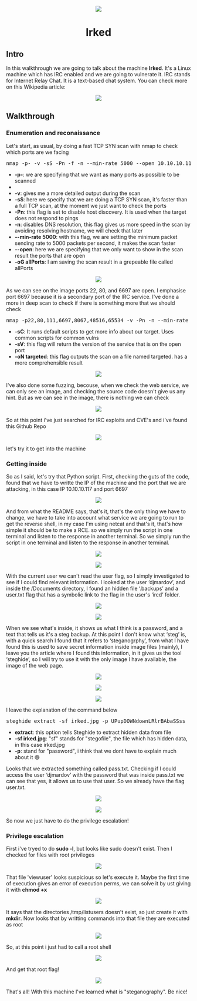 <p align="center">
  <img src="https://github.com/user-attachments/assets/61f230cd-0531-4f59-8615-f6642b947a1b">
</p>
<h1 align="center">Irked</h1>

<h2>Intro</h2>

<p>In this walkthrough we are going to talk about the machine <strong>Irked</strong>. It's a Linux machine which has IRC enabled and we are going to vulnerate it. IRC stands for Internet Relay Chat. It is a text-based chat system. You can check more on this Wikipedia article:</p>

<p align="center">
  <a href="https://en.wikipedia.org/wiki/IRC"><img src="https://github.com/user-attachments/assets/6114b1b1-e064-47fb-a2ad-6c9ef2a59c73"></a>
</p>


<h2>Walkthrough</h2>

<h3>Enumeration and reconaissance</h3>

<p>Let's start, as usual, by doing a fast TCP SYN scan with nmap to check which ports are we facing</p>

<pre>nmap -p- -v -sS -Pn -f -n --min-rate 5000 --open 10.10.10.117 -oG allPorts</pre>

<ul>
  <li><strong>-p-</strong>: we are specifying that we want as many ports as possible to be scanned<li>
  <li><strong>-v</strong>: gives me a more detailed output during the scan</li>
  <li><strong>-sS</strong>: here we specify that we are doing a TCP SYN scan, it's faster than a full TCP scan, at the moment we just want to check the ports</li>
  <li><strong>-Pn</strong>: this flag is set to disable host discovery. It is used when the target does not respond to pings</li>
  <li><strong>-n</strong>: disables DNS resolution, this flag gives us more speed in the scan by avoiding resolving hostname, we will check that later</li>
  <li><strong>--min-rate 5000</strong>: with this flag, we are setting the minimum packet sending rate to 5000 packets per second, it makes the scan faster</li>
  <li><strong>--open</strong>: here we are specifying that we only want to show in the scan result the ports that are open</li>
  <li><strong>-oG allPorts</strong>: I am saving the scan result in a grepeable file called allPorts</li>
</ul>

<p align="center">
  <img src="https://github.com/user-attachments/assets/791a9ec5-e470-425f-ade9-e97c1f8a3b73">
</p>

<p>As we can see on the image ports 22, 80, and 6697 are open. I emphasise port 6697 because it is a secondary port of the IRC service. I've done a more in deep scan to check if there is something more that we should check</p>

<pre>nmap -p22,80,111,6697,8067,48516,65534 -v -Pn -n --min-rate 5000 --open -sCV 10.10.10.117 -oN targeted</pre>

<ul>
  <li><strong>-sC</strong>: It runs default scripts to get more info about our target. Uses common scripts for common vulns</li>
  <li><strong>-sV</strong>: this flag will return the version of the service that is on the open port</li>
  <li><strong>-oN targeted</strong>: this flag outputs the scan on a file named targeted. has a more comprehensible result</li>
</ul>

<p align="center">
  <img src="https://github.com/user-attachments/assets/e1e0d316-2fe7-4eb3-a5fb-4ccc167ed628">
</p>

<p>I've also done some fuzzing, becouse, when we check the web service, we can only see an image, and checking the source code doesn't give us any hint. But as we can see in the image, there is nothing we can check</p>

<p align="center">
  <img src="![1 2](https://github.com/user-attachments/assets/818cac89-c995-47a8-9d9c-37d69e66ed0f)">
</p>

<p>So at this point i've just searched for IRC exploits and CVE's and i've found this Github Repo</p>

<p align="center">
  <a href="https://github.com/Ranger11Danger/UnrealIRCd-3.2.8.1-Backdoor"><img src="https://gh-card.dev/repos/Ranger11Danger/UnrealIRCd-3.2.8.1-Backdoor.svg"></a>
</p>


<p>let's try it to get into the machine</p>

<h3>Getting inside</h3>

<p>So as I said, let's try that Python script. First, checking the guts of the code, found that we have to writte the IP of the machine and the port that we are attacking, in this case IP 10.10.10.117 and port 6697</p>

<p align="center">
  <img src="https://github.com/user-attachments/assets/aff86932-4ab9-44d7-93ab-58c06c00d660">
</p>

<p>And from what the README says, that's it, that's the only thing we have to change, we have to take into account what service we are going to run to get the reverse shell, in my case I'm using netcat and that's it, that's how simple it should be to make a RCE. so we simply run the script in one terminal and listen to the response in another terminal. So we simply run the script in one terminal and listen to the response in another terminal.</p>

<p align="center">
  <img src="https://github.com/user-attachments/assets/87c7556d-844c-49ed-9231-4395101c8e76">
</p>

<p align="center">
  <img src="https://github.com/user-attachments/assets/89e0dbb4-dc9d-4a52-bfec-2a7cf990ece0">
</p>

<p>With the current user we can't read the user flag, so I simply investigated to see if I could find relevant information. I looked at the user ‘djmardov’, and inside the /Documents directory, I found an hidden file ‘.backups’ and a user.txt flag that has a symbolic link to the flag in the user's ‘ircd’ folder.</p>

<p align="center">
  <img src="https://github.com/user-attachments/assets/c3e317fa-0987-4078-b203-332ed702c656">
</p>

<p align="center">
  <img src="https://github.com/user-attachments/assets/510b6c47-6906-47d9-be92-3397b24a9fe0">
</p>

<p>When we see what's inside, it shows us what I think is a password, and a text that tells us it's a steg backup. At this point I don't know what ‘steg’ is, with a quick search I found that it refers to ‘steganogrphy’, from what I have found this is used to save secret information inside image files (mainly), I leave you the article where I found this information, in it gives us the tool ‘steghide’, so I will try to use it with the only image I have available, the image of the web page.</p>

<p align="center">
  <a href="https://www.blackhatethicalhacking.com/articles/steganography-how-to-hide-data-in-images-and-extract-them/"><img src="https://github.com/user-attachments/assets/cfa02053-1bb1-44ee-b62b-11d20ecb0121"></a>
</p>

<p align="center">
  <img src="https://github.com/user-attachments/assets/cc8b0950-57d8-40ea-9e8a-557d74d32442">
</p>

<p align="center">
  <img src="https://github.com/user-attachments/assets/6885de55-e4d3-4dc7-86ca-7d7a665a6316">
</p>

<p>I leave the explanation of the command below</p>

<pre>steghide extract -sf irked.jpg -p UPupDOWNdownLRlrBAbaSSss</pre>

<ul>
  <li><strong>extract</strong>: this option tells Steghide to extract hidden data from file</li>
  <li><strong>-sf irked.jpg</strong>: "sf" stands for "stegofile", the file which has hidden data, in this case irked.jpg</li>
  <li><strong>-p</strong>: stand for "password", i think that we dont have to explain much about it 😄</li>
</ul>

<p>Looks that we extracted something called pass.txt. Checking if I could access the user ‘djmardov’ with the password that was inside pass.txt we can see that yes, it allows us to use that user. So we already have the flag user.txt.</p>

<p align="center">
  <img src="https://github.com/user-attachments/assets/36c380ba-4b62-4eeb-8eaf-97a17aab8cd3">
</p>

<p align="center">
  <img src="https://github.com/user-attachments/assets/3edea30d-1156-4e20-a020-e2179b924e37">
</p>

<p>So now we just have to do the privilege escalation!</p>

<h3>Privilege escalation</h3>

<p>First i've tryed to do <strong>sudo -l</strong>, but looks like sudo doesn't exist. Then I checked for files with root privileges</p>

<p align="center">
  <img src="https://github.com/user-attachments/assets/b778e732-1f95-4fec-826e-6d736d73fd91">
</p>

<p>That file 'viewuser' looks suspicious so let's execute it. Maybe the first time of execution gives an error of execution perms, we can solve it by ust giving it with <strong>chmod +x</strong></p>

<p align="center">
  <img src="https://github.com/user-attachments/assets/9b7eecbb-5e2d-4f43-834b-c0eef99efebb">
</p>

<p>It says that the directories /tmp/listusers doesn't exist, so just create it with <strong>mkdir</strong>. Now looks that by writting commands into that file they are executed as root</p>

<p align="center">
  <img src="https://github.com/user-attachments/assets/a5cc2521-4e9b-48e5-90df-1f8c5a02cc23">
</p>

<p>So, at this point i just had to call a root shell</p>

<p align="center">
  <img src="https://github.com/user-attachments/assets/513312f8-27cf-49b8-ac73-9ee9a3b08999">
</p>

<p>And get that root flag!</p>

<p align="center">
  <img src="https://github.com/user-attachments/assets/10736b65-bf0e-4691-819c-f4866464977e">
</p>

<p>That's all! With this machine I've learned what is "steganography". Be nice!</p>
